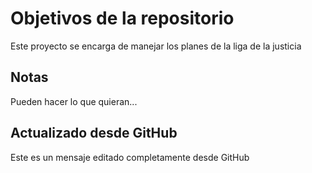# Objetivos de la repositorio

Este proyecto se encarga de manejar los planes de la liga de la justicia


## Notas
Pueden hacer lo que quieran...
## Actualizado desde GitHub
Este es un mensaje editado completamente desde GitHub
